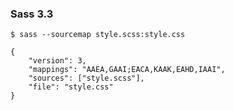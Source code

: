 ### Sass 3.3

<pre><code>$ sass --sourcemap style.scss:style.css</code></pre>

<pre><code>{
	"version": 3,
	"mappings": "AAEA,GAAI;EACA,KAAK,EAHD,IAAI",
	"sources": ["style.scss"],
	"file": "style.css"
}</code></pre>

